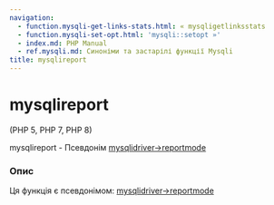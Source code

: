 ```yaml
---
navigation:
  - function.mysqli-get-links-stats.html: « mysqligetlinksstats
  - function.mysqli-set-opt.html: 'mysqli::setopt »'
  - index.md: PHP Manual
  - ref.mysqli.md: Синоніми та застарілі функції Mysqli
title: mysqlireport
---
```

# mysqlireport

(PHP 5, PHP 7, PHP 8)

mysqlireport - Псевдонім [mysqlidriver->reportmode](mysqli-driver.report-mode.md)

### Опис

Ця функція є псевдонімом: [mysqlidriver->reportmode](mysqli-driver.report-mode.md)
